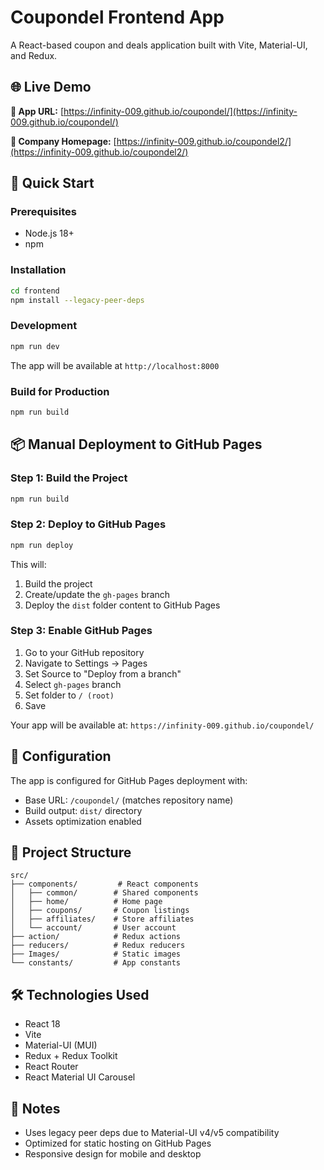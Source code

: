 # Coupondel Frontend App

A React-based coupon and deals application built with Vite, Material-UI, and Redux.

## 🌐 Live Demo

**🚀 App URL:** [https://infinity-009.github.io/coupondel/](https://infinity-009.github.io/coupondel/)

**🏢 Company Homepage:** [https://infinity-009.github.io/coupondel2/](https://infinity-009.github.io/coupondel2/)

## 🚀 Quick Start

### Prerequisites
- Node.js 18+ 
- npm

### Installation
```bash
cd frontend
npm install --legacy-peer-deps
```

### Development
```bash
npm run dev
```
The app will be available at `http://localhost:8000`

### Build for Production
```bash
npm run build
```

## 📦 Manual Deployment to GitHub Pages

### Step 1: Build the Project
```bash
npm run build
```

### Step 2: Deploy to GitHub Pages
```bash
npm run deploy
```

This will:
1. Build the project
2. Create/update the `gh-pages` branch
3. Deploy the `dist` folder content to GitHub Pages

### Step 3: Enable GitHub Pages
1. Go to your GitHub repository
2. Navigate to Settings → Pages
3. Set Source to "Deploy from a branch"
4. Select `gh-pages` branch
5. Set folder to `/ (root)`
6. Save

Your app will be available at: `https://infinity-009.github.io/coupondel/`

## 🔧 Configuration

The app is configured for GitHub Pages deployment with:
- Base URL: `/coupondel/` (matches repository name)
- Build output: `dist/` directory
- Assets optimization enabled

## 📁 Project Structure

```
src/
├── components/         # React components
│   ├── common/        # Shared components
│   ├── home/          # Home page
│   ├── coupons/       # Coupon listings
│   ├── affiliates/    # Store affiliates
│   └── account/       # User account
├── action/            # Redux actions
├── reducers/          # Redux reducers
├── Images/            # Static images
└── constants/         # App constants
```

## 🛠 Technologies Used

- React 18
- Vite
- Material-UI (MUI)
- Redux + Redux Toolkit
- React Router
- React Material UI Carousel

## 📝 Notes

- Uses legacy peer deps due to Material-UI v4/v5 compatibility
- Optimized for static hosting on GitHub Pages
- Responsive design for mobile and desktop
